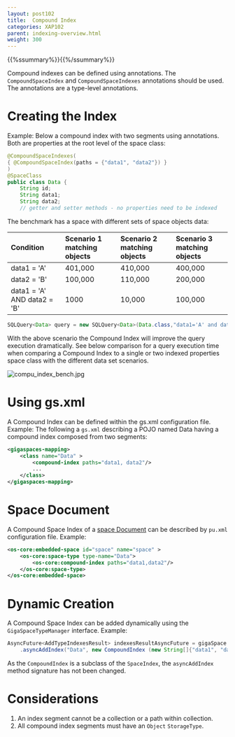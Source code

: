 ```yaml
---
layout: post102
title:  Compound Index
categories: XAP102
parent: indexing-overview.html
weight: 300
---
```


{{%ssummary%}}{{%/ssummary%}}

Compound indexes can be defined using annotations. The `CompoundSpaceIndex` and `CompoundSpaceIndexes` annotations should be used. The annotations are a type-level annotations.

# Creating the   Index

Example: Below a compound index with two segments using annotations. Both are properties at the root level of the space class:

```java
@CompoundSpaceIndexes(
{ @CompoundSpaceIndex(paths = {"data1", "data2"}) }
)
@SpaceClass
public class Data {
	String id;
	String data1;
	String data2;
	// getter and setter methods - no properties need to be indexed
```

The benchmark has a space with different sets of space objects data:


|Condition|Scenario 1 matching objects|Scenario 2 matching objects|Scenario 3 matching objects|
|:--------|:--------------------------|:--------------------------|:--------------------------|
|data1 = 'A' |401,000| 410,000 | 400,000 |
|data2 = 'B' |100,000| 110,000 | 200,000 |
|data1 = 'A' AND data2 = 'B' |1000 | 10,000 | 100,000|

```java
SQLQuery<Data> query = new SQLQuery<Data>(Data.class,"data1='A' and data2='B'");
```

With the above scenario the Compound Index will improve the query execution dramatically. See below comparison for a query execution time when comparing a Compound Index to a single or two indexed properties space class with the different data set scenarios.

![compu_index_bench.jpg](/attachment_files/compu_index_bench.jpg)

# Using gs.xml

A Compound Index can be defined within the gs.xml configuration file. Example: The following a `gs.xml` describing a POJO named Data having a compound index composed from two segments:

```xml
<gigaspaces-mapping>
    <class name="Data" >
        <compound-index paths="data1, data2"/>
        ...
    </class>
</gigaspaces-mapping>
```

# Space Document

A Compound Space Index of a [space Document](./document-api.html) can be described by `pu.xml` configuration file. Example:

```xml
<os-core:embedded-space id="space" name="space" >
	<os-core:space-type type-name="Data">
		<os-core:compound-index paths="data1,data2"/>
	</os-core:space-type>
</os-core:embedded-space>
```

# Dynamic Creation

A Compound Space Index can be added dynamically using the `GigaSpaceTypeManager` interface. Example:

```java
AsyncFuture<AddTypeIndexesResult> indexesResultAsyncFuture = gigaSpace.getTypeManager()
	.asyncAddIndex("Data", new CompoundIndex (new String[]{"data1", "data2"}));
```

As the `CompoundIndex` is a subclass of the `SpaceIndex`, the `asyncAddIndex` method signature has not been changed.

# Considerations

1. An index segment cannot be a collection or a path within collection.
1. All compound index segments must have an `Object` `StorageType`.


